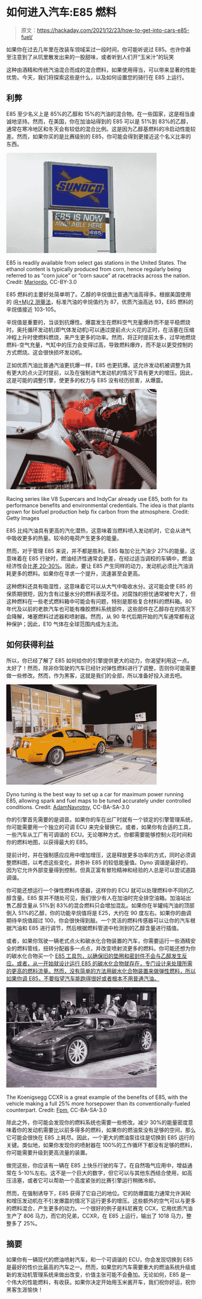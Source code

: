 # 如何进入汽车:E85 燃料

> 原文：<https://hackaday.com/2021/12/23/how-to-get-into-cars-e85-fuel/>

如果你在过去几年里在改装车领域呆过一段时间，你可能听说过 E85。也许你甚至注意到了从坑里散发出来的一股甜味，或者听到人们开“玉米汁”的玩笑

这种由酒精和传统汽油混合而成的混合燃料，如果使用得当，可以带来显著的性能优势。今天，我们将探索这些是什么，以及如何设置您的骑行在 E85 上运行。

## 利弊

E85 至少名义上是 85%的乙醇和 15%的汽油的混合物。在一些国家，这是相当虔诚地坚持。然而，在美国，你在加油站得到的 E85 可以是 51%到 83%的乙醇，通常在寒冷地区和冬天会有较低的混合比例。这是因为乙醇基燃料的冷启动性能较差。然而，如果你买的是比赛级别的 E85，你可能会得到更接近这个名义比率的东西。

![](img/61a78affda54c19efc15093fb637d0c5.png)

E85 is readily available from select gas stations in the United States. The ethanol content is typically produced from corn, hence regularly being referred to as “corn juice” or “corn sauce” at racetracks across the nation. Credit: [Mariordo](https://commons.wikimedia.org/wiki/File:E85_sale_4949_Maryland_03_2009.jpg "User:Mariordo"), CC-BY-3.0

E85 燃料的主要好处简单明了。乙醇的辛烷值比普通汽油高得多。根据美国使用的 [(R+M)/2 测量法](https://www.eia.gov/energyexplained/gasoline/octane-in-depth.php)，标准汽油的辛烷值约为 87，优质汽油高达 93，E85 燃料的辛烷值接近 103-105。

辛烷值是重要的，当谈到抗爆性。爆震发生在燃料空气充量爆炸而不是平稳燃烧时。奥托循环发动机(即气体发动机)可以通过提前点火火花的正时，在活塞在压缩冲程上升时使燃料燃烧，来产生更多的功率。然而，将正时提前太多，过早地燃烧燃料-空气充量，气缸中的压力会变得过高，导致燃料爆炸，而不是以更受控制的方式燃烧。这会很快损坏发动机。

正如优质汽油比普通汽油更抗爆一样，E85 也更抗爆。这允许发动机被调整为具有更大的点火正时提前，以及在强制进气发动机的情况下具有更大的增压。因此，这是可能的调整引擎，使更多的权力与 E85 没有经历损害，从爆震。

![](img/f3c4cfc0d5c2414c72eacece0cc6a32a.png)

Racing series like V8 Supercars and IndyCar already use E85, both for its performance benefits and environmental credentials. The idea is that plants grown for biofuel production help fix carbon from the atmosphere. Credit: Getty Images

E85 比纯汽油具有更高的汽化潜热，这意味着当燃料喷入发动机时，它会从进气中吸收更多的热量。较冷的电荷产生更多的能量。

然而，对于管理 E85 来说，并不都是胜利。E85 每加仑比汽油少 27%的能量。这意味着在 E85 行驶时，燃油经济性通常会更差，在经过适当调校的车辆中，燃油经济性会比[差 20-30%](https://www.edmunds.com/fuel-economy/e85-vs-gasoline-comparison-test.html)。因此，要让 E85 产生同样的动力，发动机必须比汽油消耗更多的燃料。如果你在寻求一个提升，流速甚至会更高。

这种燃料还具有吸湿性，这意味着它可以从大气中吸收水分。这可能会使 E85 的保质期很短，因为含有过量水分的燃料表现不佳。对腐蚀的担忧通常被夸大了，但这种燃料在一些老式燃料箱中可能会有问题，特别是那些复合材料的燃料箱。80 年代及以前的老款汽车也可能有橡胶燃料系统部件，这些部件在乙醇存在的情况下会降解，堵塞燃料过滤器和喷射器。然而，从 90 年代后期开始的汽车通常都有这种保护；因此，E10 气体在全球范围内成为主流。

## 如何获得利益

所以，你已经了解了 E85 如何给你的引擎提供更大的动力，你渴望利用这一点。太好了！然而，除非你驾驶的汽车已经针对弹性燃料进行了调整，否则你可能需要做一些修改。然而，作为黑客，这就是我们的全部，所以准备好投入进去吧。

![](img/e48a0338c0586d64fd5c79f39a277eed.png)

Dyno tuning is the best way to set up a car for maximum power running E85, allowing spark and fuel maps to be tuned accurately under controlled conditions. Credit: [AdamNavrotny](https://commons.wikimedia.org/wiki/File:4x4_Dynamometer.jpg), CC-BA-SA-3.0

你的引擎首先需要的是调音。如果你的车在出厂时就有一个锁定的引擎管理系统，你可能需要用一个独立的可调 ECU 来完全替换它。或者，如果你有合适的工具，一些汽车从工厂有可调谐的 ECU。无论哪种方式，你都需要能够控制火花时间和你的燃料地图，以获得最大的 E85。

提前计时，并在强制感应应用中增加增压，这是释放更多功率的方式，同时必须调整燃料图，以考虑这些变化，并弥补 E85 的较低能量值。Dyno 调谐是最好的，因为它允许外部变量得到控制，但真正富有冒险精神和经验的人总是可以尝试道路调谐。

你可能还想运行一个弹性燃料传感器，这样你的 ECU 就可以处理燃料中不同的乙醇含量。E85 泵并不随处可见，我们很少有人在加油时完全排空油箱。加油站出售乙醇含量从 51%到 83%的混合燃料只会增加混乱。如果你在半罐纯汽油的顶部倒入 51%的乙醇，你的功能辛烷值将是 E25，大约在 90 度左右。如果你的曲调期待辛烷值超过 100，你会很快得到敲。一个灵活的燃料传感器可以让你的汽车根据汽油和 E85 进行调节，然后根据燃料管道中检测到的乙醇含量进行插值。

或者，如果你驾驶一辆老式点火和碳水化合物装置的汽车，你需要运行一些酒精安全的燃料管线，扭转分配器多一点点，并改变喷射流更多的燃料。你可能还想为你的碳水化合物买一个 [E85 工具包，以确保旧的垫圈和密封件不会与乙醇发生反应。或者，从一开始就设计运行 E85 的碳水化合物就存在，专门设计来处理所需的更高的燃料流量。然而，没有简单的方法用碳水化合物装置来做弹性燃料，所以如果你调 E85，不要指望汽车能跑得很好或者根本不用普通汽油。](https://www.holley.com/blog/post/tech_tip_e85_conversion_on_a_4150_qft_carburetor_/)

![](img/001c38a90cba725a7b9ee6fb1ceff7f5.png)

The Koenigsegg CCXR is a great example of the benefits of E85, with the vehicle making a full 25% more horsepower than its conventionally-fueled counterpart. Credit: [Fpm](https://en.wikipedia.org/wiki/Koenigsegg_CCX#/media/File:Koenigsegg_CCXR_Edition_(1_von_2).jpg), CC-BA-SA-3.0

除此之外，你可能会发现你的燃料系统也需要一些修改。减少 30%的能量密度意味着你的发动机需要比以前多得多的燃料，如果你的燃油泵没有足够的空间，那么它可能会很快在 E85 上耗尽。因此，一个更大的燃油泵往往是切换到 E85 运行的关键。类似地，如果你发现你的喷射器在 100%的工作循环下都没有足够的燃料，你可能需要升级到更高流量的装置。

做完这些，你应该有一辆在 E85 上快乐行驶的车了。在自然吸气应用中，增益通常在 5-10%左右。这不是一个巨大的数字，但它可以与其他东西结合使用，如高压活塞，或者它可以帮助一个高度紧张的比赛引擎运行稍微冷却。

然而，在强制诱导下，E85 获得了它自己的地位。它的防爆震能力通常允许涡轮和增压发动机在不引发爆震的情况下运行更多的增压。这些额外的空气可以与更多的燃料混合，产生更多的动力。一个很好的例子是科尼赛克 CCX，它用优质汽油生产了 806 马力，而它的兄弟，CCXR，在 E85 上运行，输出了 1018 马力，整整多了 25%。

## 摘要

如果你有一辆现代的燃油喷射汽车，和一个可调谐的 ECU，你会发现切换到 E85 是最好的性价比最高的汽车之一。然而，如果您的汽车需要重大的燃油系统升级或新的发动机管理系统来做出改变，价值主张可能不会叠加。无论如何，E85 是一个伟大的性能燃料，有收获。如果你决定开始用玉米酱开车，我们祝你好运，祝你黑客生涯愉快！